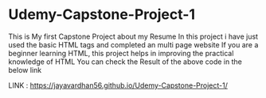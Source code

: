 # Udemy-Capstone-Project-1

This is My first Capstone Project about my Resume
In this project i have just used the basic HTML tags and completed an 
multi page website
If you are a beginner learning HTML, this project helps in
improving the practical knowledge of HTML
You can check the Result of the above code in the below link

LINK : https://jayavardhan56.github.io/Udemy-Capstone-Project-1/
